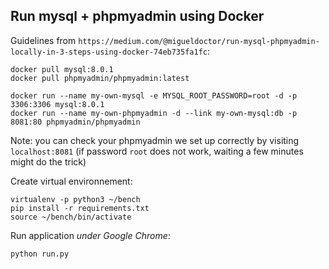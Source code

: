 
## Run mysql + phpmyadmin using Docker

Guidelines from `https://medium.com/@migueldoctor/run-mysql-phpmyadmin-locally-in-3-steps-using-docker-74eb735fa1fc`:

```
docker pull mysql:8.0.1
docker pull phpmyadmin/phpmyadmin:latest

docker run --name my-own-mysql -e MYSQL_ROOT_PASSWORD=root -d -p 3306:3306 mysql:8.0.1
docker run --name my-own-phpmyadmin -d --link my-own-mysql:db -p 8081:80 phpmyadmin/phpmyadmin
```

Note: you can check your phpmyadmin we set up correctly by visiting `localhost:8081` (if password `root` does not work, waiting a few minutes might do the trick)

Create virtual environnement:
```
virtualenv -p python3 ~/bench
pip install -r requirements.txt
source ~/bench/bin/activate
```

Run application *under Google Chrome*:

```
python run.py
```
